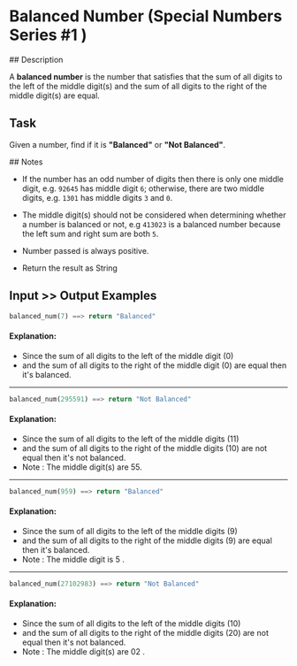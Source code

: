 # Balanced Number (Special Numbers Series #1 )

## Description

A **balanced number** is the number that satisfies that the sum of all digits to the left of the middle digit(s) and the sum of all digits to the right of the middle digit(s) are equal.

## Task

Given a number, find if it is **"Balanced"** or **"Not Balanced"**.

## Notes

* If the number has an odd number of digits then there is only one middle digit, e.g. `92645` has middle digit `6`; otherwise, there are two middle digits, e.g. `1301` has middle digits `3` and `0`.

* The middle digit(s) should not be considered when determining whether a number is balanced or not, e.g `413023` is a balanced number because the left sum and right sum are both `5`.
* Number passed is always positive.
* Return the result as String

## Input >> Output Examples

```python
balanced_num(7) ==> return "Balanced"
```

#### Explanation:

* Since the sum of all digits to the left of the middle digit (0)
* and the sum of all digits to the right of the middle digit (0) are equal then it's balanced.

---

```python
balanced_num(295591) ==> return "Not Balanced"
```

#### Explanation:

* Since the sum of all digits to the left of the middle digits (11)
* and the sum of all digits to the right of the middle digits (10) are not equal then it's not balanced.
* Note : The middle digit(s) are 55.

---

```python
balanced_num(959) ==> return "Balanced"
```

#### Explanation:

* Since the sum of all digits to the left of the middle digits (9)
* and the sum of all digits to the right of the middle digits (9) are equal then it's balanced.
* Note : The middle digit is 5 .

---

```python
balanced_num(27102983) ==> return "Not Balanced"
```

#### Explanation:

* Since the sum of all digits to the left of the middle digits (10)
* and the sum of all digits to the right of the middle digits (20) are not equal then it's not balanced.
* Note : The middle digit(s) are 02 .
